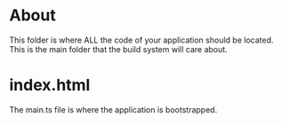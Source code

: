 # About
This folder is where ALL the code of your application should be located.
This is the main folder that the build system will care about.

# index.html
The main.ts file is where the application is bootstrapped.
